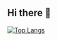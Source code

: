 ## Hi there 👋
[![Top Langs](https://github-readme-stats.vercel.app/api/top-langs/?username=timorodr)](https://github.com/anuraghazra/github-readme-stats)
<!--
**timorodr/timorodr** is a ✨ _special_ ✨ repository because its `README.md` (this file) appears on your GitHub profile.

Here are some ideas to get you started:

- 🔭 I’m currently working on ...
- 🌱 I’m currently learning ...
- 👯 I’m looking to collaborate on ...
- 🤔 I’m looking for help with ...
- 💬 Ask me about ...
- 📫 How to reach me: ...
- 😄 Pronouns: ...
- ⚡ Fun fact: ...
-->
